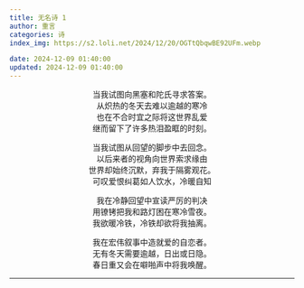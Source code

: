 ```yaml
---
title: 无名诗 1
author: 重言
categories: 诗
index_img: https://s2.loli.net/2024/12/20/OGTtQbqwBE92UFm.webp

date: 2024-12-09 01:40:00
updated: 2024-12-09 01:40:00
---
```


<div style="text-align: center;">
<p>
当我试图向黑塞和陀氏寻求答案。<br>
从炽热的冬天去难以逾越的寒冷<br>
也在不合时宜之际将这世界乱爱<br>
继而留下了许多热泪盈眶的时刻。<br>
    </p>
<p>
当我试图从回望的脚步中去回念。<br>
以后来者的视角向世界索求缘由<br>
世界却始终沉默，弃我于隔雾观花。<br>
可叹爱恨纠葛如人饮水，冷暖自知<br>
	</p>
<p>
我在冷静回望中宣读严厉的判决<br>
用镣铐把我和路灯困在寒冷雪夜。<br>
我欲暖冷铁，冷铁却欲将我抽离。<br>
	</p>
<p>
我在宏伟叙事中造就爱的自恋者。<br>
无有冬天需要逾越，日出或日隐。<br>
春日重又会在噼啪声中将我唤醒。<br>
	</p>
</div>

-----

<div id="music-player"></div>
<script>
    document.getElementById("music-player").innerHTML = `
        <center>
            <iframe frameborder="no" border="0" marginwidth="0" marginheight="0" width="75%" height="86"
                    src="https://music.163.com/outchain/player?type=2&id=1843868567&auto=0&height=66">
            </iframe>
        </center>
    `;
</script>


